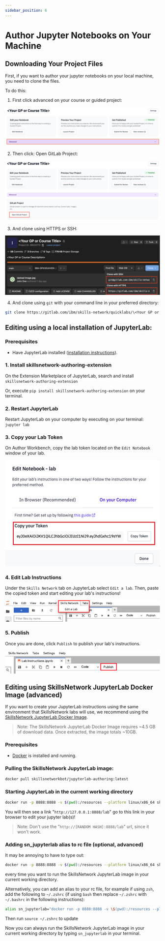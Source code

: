 ```yaml
---
sidebar_position: 6
---
```


# Author Jupyter Notebooks on Your Machine

## Downloading Your Project Files

First, if you want to author your jupyter notebooks on your local machine, you need to clone the files.

To do this:

 1. First click advanced on your course or guided project:

![GP or Course Click Advanced Screenshot](/img/labs/edit-lab-instructions/gp-or-course-click-advanced.png)

 2. Then click: Open GitLab Project:

![Open Gitlab Project Screenshot](/img/labs/edit-lab-instructions/open-gitlab-project.png)

 3. And clone using HTTPS or SSH:

![Gitlab Clone Options Screenshot](/img/labs/edit-lab-instructions/gitlab-clone-options.png)

 4. And clone using `git` with your command line in your preferred directory:

```bash
git clone https://gitlab.com/ibm/skills-network/quicklabs/\<Your GP or Course Title\>
```

## Editing using a local installation of JupyterLab:

### Prerequisites
 - Have JupyterLab installed ([installation instructions](https://jupyter.org/install)).

### 1. Install skillsnetwork-authoring-extension
On the Extension Marketplace of JupyterLab, search and install ```skillsnetwork-authoring-extension```

Or, execute ```pip install skillsnetwork-authoring-extension``` on your terminal.

### 2. Restart JupyterLab
Restart JupyterLab on your computer by executing on your terminal: ```jupyter lab```

### 3. Copy your Lab Token
On Author Workbench, copy the lab token located on the ```Edit Notebook``` window of your lab.

![Copy Lab Token Screenshot](/img/labs/edit-lab-instructions/copy-token-screenshot.png)

### 4. Edit Lab Instructions 
Under the ```Skills Network``` tab on JupyterLab select ```Edit a lab```. Then, paste the copied token and start editing your lab's instructions!

![Skills Network Menu Screenshot](/img/labs/edit-lab-instructions/menu-screenshot.png)

### 5. Publish
Once you are done, click ```Publish``` to publish your lab's instructions.

![Publish Screenshot](/img/labs/edit-lab-instructions/publish-instructions-screenshot.png)

## Editing using SkillsNetwork JupyterLab Docker Image (advanced)

If you want to create your JupyterLab instructions using the same environment that SkillsNetwork labs will use, we recommend using the [SkillsNetwork JupyterLab Docker Image](https://hub.docker.com/r/skillsnetworkbot/jupyterlab-authoring).

> Note: The SkillsNetwork JupyterLab Docker Image requires \~4.5 GB of download data. Once extracted, the image totals \~10GB.

### Prerequisites
 - [Docker](https://docs.docker.com/get-docker/) is installed and running.

### Pulling the SkillsNetwork JupyterLab image:

```bash
docker pull skillsnetworkbot/jupyterlab-authoring:latest
```

### Starting JupyterLab in the current working directory
```bash
docker run -p 8888:8888 -v $(pwd):/resources --platform linux/x86_64 skillsnetworkbot/jupyterlab-authoring:latest jupyter lab --ip 0.0.0.0 --ServerApp.password='' --ServerApp.token='' --port 8888 --no-browser --allow-root
```

You will then see a link "`http://127.0.0.1:8888/lab`" go to this link in your browser to edit your jupyter lab(s)!

> Note: Don't use the "`http://[RANDOM HASH]:8888/lab`" url, since it won't work.

### Adding sn_jupyterlab alias to rc file (optional, advanced)
It may be annoying to have to type out:
```bash
docker run -p 8888:8888 -v $(pwd):/resources --platform linux/x86_64 skillsnetworkbot/jupyterlab-authoring:latest jupyter lab --ip 0.0.0.0 --ServerApp.password='' --ServerApp.token='' --port 8888 --no-browser --allow-root
```
every time you want to run the SkillsNetwork JupyterLab image in your current working directory.

Alternatively, you can add an alias to your rc file, for example if using `zsh`, add the following to `~/.zshrc` (if using `bash` then replace `~/.zshrc` with `~/.bashrc` in the following instructions):
```bash
alias sn_jupyterlab="docker run -p 8888:8888 -v \$(pwd):/resources --platform linux/x86_64 skillsnetworkbot/jupyterlab-authoring:latest jupyter lab --ip 0.0.0.0 --ServerApp.password='' --ServerApp.token='' --port 8888 --no-browser --allow-root"
```

Then run `source ~/.zshrc` to update 

Now you can always run the SkillsNetwork JupyterLab image in your current working directory by typing `sn_jupyterlab` in your terminal.
